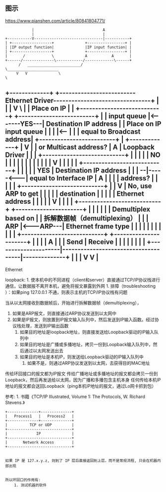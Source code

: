 
## 图示

https://www.pianshen.com/article/80841804771/




                |                               A
                |                               |
    +-----------V-------------------------------|-----------+
    | +------------------+              +-----------------+ |
    | |IP output function|              |IP input function| |
    | +------------------+              +-----------------+ |
    |       /            \              A           A       |
    +------/--------------\------------/-------------\------+
          /   ________________________/               \_______________________
         V   V              \                                                  \
+-------------+      +-------\------------------Ethernet Driver-----------------\---------------+
|             |      |        V                                                  \              |
| Place on IP |      |       +---------------------------+          +-------------------------+ |
| input queue |<-------YES---| Destination IP address    |          | Place on IP input queue | |
|             |<-- | |       | equal to Broadcast address|          +-------------------------+ |
+-------------+  | V |       | or Multicast address?     |                       A              |
Loopback Driver  | | |       +---------------------------+                       |              |
                 | | |                  NO |                                     |              |
                 | | |                     |                                     |              |
                 | | |                     V                                     |              |
                 | | |       +---------------------------+                       |              |
                 | | | YES   | Destination IP address    |                       |              |
                 --|-----<---| equal to Interface IP     |                       A              |
                   | |       | address?                  |                       |              |
                   | |       +---------------------------+                       |              |
                   V | No, use ARP to get  |                                     |              |
                   | | destination         |                                     |              |
                   | | Ethernet address    |                                     |              |
                   | |                     V                                     |              |
                   | |       +---------------------------+          +----------------------+    |
                   | |       |                           |          | Demultiplex based on |    |    拆解数据帧（demultiplexing）
                   | |       |            ARP            |<---ARP---| Ethernet frame type  |    |
                   | |       |                           |          |                      |    |
                   | |       +---------------------------+          +----------------------+    |
                   | |                     |                                     A              |
                   | |               Send  |                             Receive |              |
                   | |                     |                                     |              |
                   | +---------------------|-------------------------------------|--------------+
                   |                       |                                     |
                   V                       V                                     |
---------------------------------------------------------------------------------------------------
Ethernet


loopback: 
    1. 使本机中的不同进程（client和server）直接通过TCP/IP协议栈进行通信，让数据报不离开本机，避免将报文暴露到外网
    1. 排障（troubleshooting ）：如果ping 127.0.0.1 不通，则表示主机的TCP/IP协议栈有问题


当从以太网接收到数据帧后，开始进行拆解数据帧（demultiplexing），

1. 如果是ARP报文，则直接通过ARP协议发送到以太网中
2. 如果是IP报文，则放置到IP报文输入队列中，然后发送到IP输入函数。经过协议栈处理，发送到IP输出函数
    1. 如果目的地址是loopback地址，则直接发送给Loopback驱动的IP输入队列中
    2. 如果目的地址是广播或多播地址，拷贝一份到Loopback输入队列中，然后通过以太网发送出去
    3. 如果目的地址是本机IP，则发送给Loopback驱动的IP输入队列中
        1. 如果不是，则通过ARP协议发送到以太网，去获得目的MAC地址




传给环回接口的报文都为IP报文
传给广播地址或多播地址的报文都会拷贝一份到Loopback，然后再发送给以太网，因为广播和多播包含主机本身
任何传给本机IP地址的报文都会送回Loopback（ping本机IP地址的报文，通过Lo网卡抓到包）




参考:
    1. 书籍《TCP/IP Illustrated, Volume 1: The Protocols, W. Richard Stevens.》



    +--------------+--------------+
    |   Process1   |   Process2   |
    +--------------+--------------+
    |          TCP or UDP         |
    +-----------------------------+
    |             IP              |
    +-----------------------------+
    |       Network Access        |
    +-----------------------------+


    如果 IP 是 127.x.y.z, 则到了 IP 层后直接返回到上层，而不是常规流程, 只会在机器内部出现


    所以环回口的作用有:
        1. 测试机器的软件
